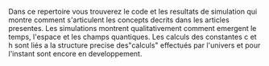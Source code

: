 Dans ce repertoire vous trouverez le code et les resultats de simulation qui montre comment s'articulent les concepts decrits dans les articles presentes. Les simulations montrent qualitativement comment emergent le temps, l'espace et les champs quantiques. Les calculs des constantes c et h sont liés a la structure precise des"calculs" effectués par l'univers et pour l'instant sont encore en developpement.
